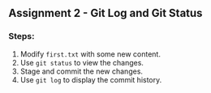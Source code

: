 ## Assignment 2 - Git Log and Git Status

### Steps:
1. Modify `first.txt` with some new content.
2. Use `git status` to view the changes.
3. Stage and commit the new changes.
4. Use `git log` to display the commit history.
